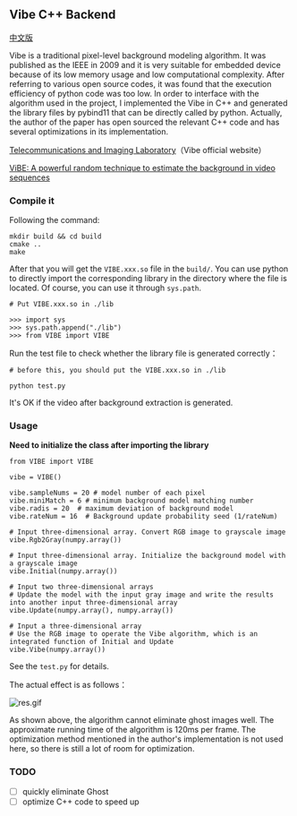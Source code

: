 ## Vibe C++ Backend

[中文版](https://github.com/simplestory/Vibe/README_CN.md)

Vibe is a traditional pixel-level background modeling algorithm. It was published as the IEEE in 2009 and it is very suitable for embedded device because of its low memory usage and low computational complexity. After referring to various open source codes, it was found that the execution efficiency of python code was too low. In order to interface with the algorithm used in the project, I implemented the Vibe in C++ and generated the library files by pybind11 that can be directly called by python. Actually, the author of the paper has open sourced the relevant C++ code and has several optimizations in its implementation.

[Telecommunications and Imaging Laboratory](http://www.telecom.ulg.ac.be/research/vibe/)（Vibe official website）

[ViBE: A powerful random technique to estimate the background in video sequences](https://ieeexplore.ieee.org/abstract/document/4959741)


### Compile it

Following the command:

```
mkdir build && cd build
cmake ..
make
```

After that you will get the `VIBE.xxx.so` file in the `build/`. You can use python to directly import the corresponding library in the directory where the file is located. Of course, you can use it through `sys.path`.

```
# Put VIBE.xxx.so in ./lib

>>> import sys
>>> sys.path.append("./lib")
>>> from VIBE import VIBE
```

Run the test file to check whether the library file is generated correctly：

```
# before this, you should put the VIBE.xxx.so in ./lib

python test.py
```

It's OK if the video after background extraction is generated.


### Usage

**Need to initialize the class after importing the library**

```
from VIBE import VIBE

vibe = VIBE()

vibe.sampleNums = 20 # model number of each pixel
vibe.miniMatch = 6 # minimum background model matching number
vibe.radis = 20  # maximum deviation of background model
vibe.rateNum = 16  # Background update probability seed (1/rateNum)

# Input three-dimensional array. Convert RGB image to grayscale image
vibe.Rgb2Gray(numpy.array())  

# Input three-dimensional array. Initialize the background model with a grayscale image
vibe.Initial(numpy.array())

# Input two three-dimensional arrays
# Update the model with the input gray image and write the results into another input three-dimensional array
vibe.Update(numpy.array(), numpy.array())

# Input a three-dimensional array
# Use the RGB image to operate the Vibe algorithm, which is an integrated function of Initial and Update
vibe.Vibe(numpy.array())
```

See the `test.py` for details.

The actual effect is as follows：

![res.gif](https://raw.githubusercontent.com/simplestory/Vibe_C++_Backend/master/gifs/test.gif)

As shown above, the algorithm cannot eliminate ghost images well. The approximate running time of the algorithm is 120ms per frame. The optimization method mentioned in the author's implementation is not used here, so there is still a lot of room for optimization.

### TODO

- [ ] quickly eliminate Ghost
- [ ] optimize C++ code to speed up